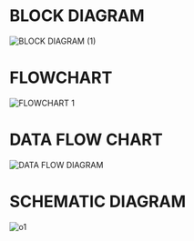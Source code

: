 # BLOCK DIAGRAM
![BLOCK DIAGRAM (1)](https://user-images.githubusercontent.com/101693748/168218547-ca8edd38-6903-4d8d-b4fa-720618b8a066.png)
# FLOWCHART
![FLOWCHART 1](https://user-images.githubusercontent.com/101693748/168218561-281382d5-fa0a-484a-9d82-029d19521a35.png)
# DATA FLOW CHART 
![DATA FLOW DIAGRAM](https://user-images.githubusercontent.com/101693748/168218598-55e34abe-a54b-4bb3-9591-3dbafb238137.png)
# SCHEMATIC DIAGRAM
![o1](https://user-images.githubusercontent.com/101693748/168218616-18f2edd7-6d8c-4fb0-a2ea-2c685f55ccfd.png)

